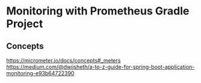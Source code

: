 # Monitoring with Prometheus Gradle Project

## Concepts

https://micrometer.io/docs/concepts#_meters
https://medium.com/@dwijsheth/a-to-z-guide-for-spring-boot-application-monitoring-e93b64722390